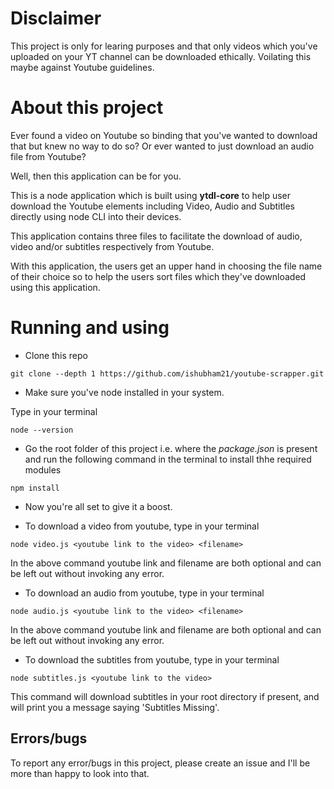 # Disclaimer 

This project is only for learing purposes and that only videos which you've uploaded on your YT channel can be downloaded ethically. Voilating this maybe against Youtube guidelines.

# About this project 

Ever found a video on Youtube so binding that you've wanted to download that but knew no way to do so? Or ever wanted to just download an audio file from Youtube?

Well, then this application can be for you.

This is a node application which is built using **ytdl-core** to help user download the Youtube elements including Video, Audio and Subtitles directly using node CLI into their devices. 

This application contains three files to facilitate the download of audio, video and/or subtitles respectively from Youtube.

With this application, the users get an upper hand in choosing the file name of their choice so to help the users sort files which they've downloaded using this application.

# Running and using

* Clone this repo
  
 ```
 git clone --depth 1 https://github.com/ishubham21/youtube-scrapper.git
 ```

* Make sure you've node installed in your system.
 
 Type in your terminal 
 ```
 node --version
 ```

* Go the root folder of this project i.e. where the *package.json* is present and run the following command in the terminal to install thhe required modules

```
npm install
```

* Now you're all set to give it a boost.

* To download a video from youtube, type in your terminal

```
node video.js <youtube link to the video> <filename>
```

In the above command youtube link and filename are both optional and can be left out without invoking any error.


* To download an audio from youtube, type in your terminal

```
node audio.js <youtube link to the video> <filename>
```

In the above command youtube link and filename are both optional and can be left out without invoking any error.

* To download the subtitles from youtube, type in your terminal 

```
node subtitles.js <youtube link to the video>
```

This command will download subtitles in your root directory if present, and will print you a message saying 'Subtitles Missing'.

## Errors/bugs

To report any error/bugs in this project, please create an issue and I'll be more than happy to look into that.